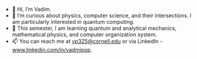 - 👋 Hi, I’m Vadim.
- 👀 I’m curious about physics, computer science, and their intersections. I am particularly interested in quantum computing. 
- 🌱 This semester, I am learning quantum and analytical mechanics, mathematical physics, and computer organization system.
- 📫 You can reach me at vp325@cornell.edu or via LinkedIn - www.linkedin.com/in/vadmipop.
